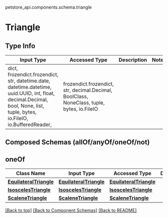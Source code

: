 petstore_api.components.schema.triangle
# Triangle

## Type Info
Input Type | Accessed Type | Description | Notes
------------ | ------------- | ------------- | -------------
dict, frozendict.frozendict, str, datetime.date, datetime.datetime, uuid.UUID, int, float, decimal.Decimal, bool, None, list, tuple, bytes, io.FileIO, io.BufferedReader,  | frozendict.frozendict, str, decimal.Decimal, BoolClass, NoneClass, tuple, bytes, io.FileIO |  |

## Composed Schemas (allOf/anyOf/oneOf/not)
## oneOf
Class Name | Input Type | Accessed Type | Description | Notes
------------- | ------------- | ------------- | ------------- | -------------
[**EquilateralTriangle**](equilateral_triangle.EquilateralTriangle.md) | [**EquilateralTriangle**](equilateral_triangle.EquilateralTriangle.md) | [**EquilateralTriangle**](equilateral_triangle.EquilateralTriangle.md) |  |
[**IsoscelesTriangle**](isosceles_triangle.IsoscelesTriangle.md) | [**IsoscelesTriangle**](isosceles_triangle.IsoscelesTriangle.md) | [**IsoscelesTriangle**](isosceles_triangle.IsoscelesTriangle.md) |  |
[**ScaleneTriangle**](scalene_triangle.ScaleneTriangle.md) | [**ScaleneTriangle**](scalene_triangle.ScaleneTriangle.md) | [**ScaleneTriangle**](scalene_triangle.ScaleneTriangle.md) |  |

[[Back to top]](#top) [[Back to Component Schemas]](../../../README.md#Component-Schemas) [[Back to README]](../../../README.md)
